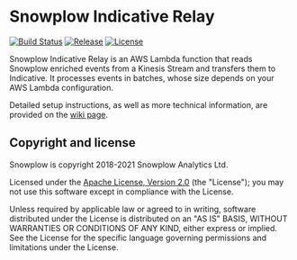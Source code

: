 # Snowplow Indicative Relay
[![Build Status][build-image]][build-wf]
[![Release][release-image]][release]
[![License][license-image]][license]

Snowplow Indicative Relay is an AWS Lambda function that reads Snowplow enriched events
from a Kinesis Stream and transfers them to Indicative. It processes events in batches, whose
size depends on your AWS Lambda configuration.

Detailed setup instructions, as well as more technical information, are provided on the [wiki page][wiki-page].

## Copyright and license

Snowplow is copyright 2018-2021 Snowplow Analytics Ltd.

Licensed under the [Apache License, Version 2.0][license] (the "License"); you may not use this software except in compliance with the License.

Unless required by applicable law or agreed to in writing, software distributed under the License is distributed on an "AS IS" BASIS, WITHOUT WARRANTIES OR CONDITIONS OF ANY KIND, either express or implied. See the License for the specific language governing permissions and limitations under the License.

[build-image]: https://github.com/snowplow-incubator/snowplow-indicative-relay/workflows/build/badge.svg
[build-wf]: https://github.com/snowplow-incubator/snowplow-indicative-relay/actions?query=workflow%3Abuild

[release-image]: https://img.shields.io/badge/release-0.4.0-orange.svg?style=flat
[release]: https://github.com/snowplow-incubator/snowplow-indicative-relay/releases

[license-image]: http://img.shields.io/badge/license-Apache--2-blue.svg?style=flat
[license]: http://www.apache.org/licenses/LICENSE-2.0

[wiki-page]: https://github.com/snowplow-incubator/snowplow-indicative-relay/wiki
